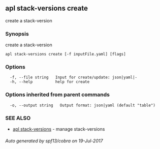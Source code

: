 ## apl stack-versions create

create a stack-version

### Synopsis


create a stack-version

```
apl stack-versions create [-f inputFile.yaml] [flags]
```

### Options

```
  -f, --file string   Input for create/update: json|yaml|-
  -h, --help          help for create
```

### Options inherited from parent commands

```
  -o, --output string   Output format: json|yaml (default "table")
```

### SEE ALSO
* [apl stack-versions](apl_stack-versions.md)	 - manage stack-versions

###### Auto generated by spf13/cobra on 19-Jul-2017
